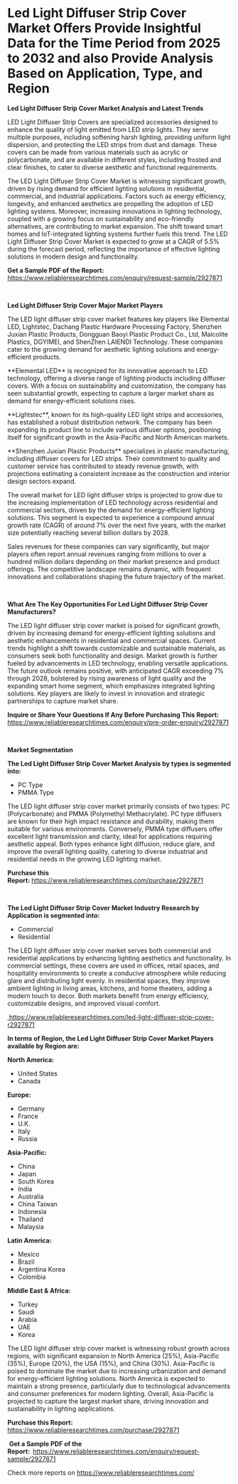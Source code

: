 <p><h1>Led Light Diffuser Strip Cover Market Offers Provide Insightful Data for the Time Period from 2025 to 2032 and also Provide Analysis Based on Application, Type, and Region</h1></p><p><strong>Led Light Diffuser Strip Cover Market Analysis and Latest Trends</strong></p>
<p><p>LED Light Diffuser Strip Covers are specialized accessories designed to enhance the quality of light emitted from LED strip lights. They serve multiple purposes, including softening harsh lighting, providing uniform light dispersion, and protecting the LED strips from dust and damage. These covers can be made from various materials such as acrylic or polycarbonate, and are available in different styles, including frosted and clear finishes, to cater to diverse aesthetic and functional requirements.</p><p>The LED Light Diffuser Strip Cover Market is witnessing significant growth, driven by rising demand for efficient lighting solutions in residential, commercial, and industrial applications. Factors such as energy efficiency, longevity, and enhanced aesthetics are propelling the adoption of LED lighting systems. Moreover, increasing innovations in lighting technology, coupled with a growing focus on sustainability and eco-friendly alternatives, are contributing to market expansion. The shift toward smart homes and IoT-integrated lighting systems further fuels this trend. The LED Light Diffuser Strip Cover Market is expected to grow at a CAGR of 5.5% during the forecast period, reflecting the importance of effective lighting solutions in modern design and functionality.</p></p>
<p><strong>Get a Sample PDF of the Report:&nbsp;</strong> <a href="https://www.reliableresearchtimes.com/enquiry/request-sample/2927871?utm_campaign=3281&utm_medium=2&utm_source=Github&utm_content=ia&utm_term=12032025&utm_id=led-light-diffuser-strip-cover">https://www.reliableresearchtimes.com/enquiry/request-sample/2927871</a></p>
<p>&nbsp;</p>
<p><strong>Led Light Diffuser Strip Cover Major Market Players</strong></p>
<p><p>The LED light diffuser strip cover market features key players like Elemental LED, Lightstec, Dachang Plastic Hardware Processing Factory, Shenzhen Juxian Plastic Products, Dongguan Baoyi Plastic Product Co., Ltd, Malcolite Plastics, DGYIMEI, and ShenZhen LAIENDI Technology. These companies cater to the growing demand for aesthetic lighting solutions and energy-efficient products.</p><p>**Elemental LED** is recognized for its innovative approach to LED technology, offering a diverse range of lighting products including diffuser covers. With a focus on sustainability and customization, the company has seen substantial growth, expecting to capture a larger market share as demand for energy-efficient solutions rises.</p><p>**Lightstec**, known for its high-quality LED light strips and accessories, has established a robust distribution network. The company has been expanding its product line to include various diffuser options, positioning itself for significant growth in the Asia-Pacific and North American markets.</p><p>**Shenzhen Juxian Plastic Products** specializes in plastic manufacturing, including diffuser covers for LED strips. Their commitment to quality and customer service has contributed to steady revenue growth, with projections estimating a consistent increase as the construction and interior design sectors expand.</p><p>The overall market for LED light diffuser strips is projected to grow due to the increasing implementation of LED technology across residential and commercial sectors, driven by the demand for energy-efficient lighting solutions. This segment is expected to experience a compound annual growth rate (CAGR) of around 7% over the next five years, with the market size potentially reaching several billion dollars by 2028.</p><p>Sales revenues for these companies can vary significantly, but major players often report annual revenues ranging from millions to over a hundred million dollars depending on their market presence and product offerings. The competitive landscape remains dynamic, with frequent innovations and collaborations shaping the future trajectory of the market.</p></p>
<p>&nbsp;</p>
<p><strong>What Are The Key Opportunities For Led Light Diffuser Strip Cover Manufacturers?</strong></p>
<p><p>The LED light diffuser strip cover market is poised for significant growth, driven by increasing demand for energy-efficient lighting solutions and aesthetic enhancements in residential and commercial spaces. Current trends highlight a shift towards customizable and sustainable materials, as consumers seek both functionality and design. Market growth is further fueled by advancements in LED technology, enabling versatile applications. The future outlook remains positive, with anticipated CAGR exceeding 7% through 2028, bolstered by rising awareness of light quality and the expanding smart home segment, which emphasizes integrated lighting solutions. Key players are likely to invest in innovation and strategic partnerships to capture market share.</p></p>
<p><strong>Inquire or Share Your Questions If Any Before Purchasing This Report:</strong> <a href="https://www.reliableresearchtimes.com/enquiry/pre-order-enquiry/2927871?utm_campaign=3281&utm_medium=2&utm_source=Github&utm_content=ia&utm_term=12032025&utm_id=led-light-diffuser-strip-cover">https://www.reliableresearchtimes.com/enquiry/pre-order-enquiry/2927871</a></p>
<p>&nbsp;</p>
<p><strong>Market Segmentation</strong></p>
<p><strong>The Led Light Diffuser Strip Cover Market Analysis by types is segmented into:</strong></p>
<p><ul><li>PC Type</li><li>PMMA Type</li></ul></p>
<p><p>The LED light diffuser strip cover market primarily consists of two types: PC (Polycarbonate) and PMMA (Polymethyl Methacrylate). PC type diffusers are known for their high impact resistance and durability, making them suitable for various environments. Conversely, PMMA type diffusers offer excellent light transmission and clarity, ideal for applications requiring aesthetic appeal. Both types enhance light diffusion, reduce glare, and improve the overall lighting quality, catering to diverse industrial and residential needs in the growing LED lighting market.</p></p>
<p><strong>Purchase this Report:&nbsp;</strong><a href="https://www.reliableresearchtimes.com/purchase/2927871?utm_campaign=3281&utm_medium=2&utm_source=Github&utm_content=ia&utm_term=12032025&utm_id=led-light-diffuser-strip-cover">https://www.reliableresearchtimes.com/purchase/2927871</a></p>
<p>&nbsp;</p>
<p><strong>The Led Light Diffuser Strip Cover Market Industry Research by Application is segmented into:</strong></p>
<p><ul><li>Commercial</li><li>Residential</li></ul></p>
<p><p>The LED light diffuser strip cover market serves both commercial and residential applications by enhancing lighting aesthetics and functionality. In commercial settings, these covers are used in offices, retail spaces, and hospitality environments to create a conducive atmosphere while reducing glare and distributing light evenly. In residential spaces, they improve ambient lighting in living areas, kitchens, and home theaters, adding a modern touch to decor. Both markets benefit from energy efficiency, customizable designs, and improved visual comfort.</p></p>
<p><a href="https://www.reliableresearchtimes.com/led-light-diffuser-strip-cover-r2927871?utm_campaign=3281&utm_medium=2&utm_source=Github&utm_content=ia&utm_term=12032025&utm_id=led-light-diffuser-strip-cover">&nbsp;https://www.reliableresearchtimes.com/led-light-diffuser-strip-cover-r2927871</a></p>
<p><strong>In terms of Region, the Led Light Diffuser Strip Cover Market Players available by Region are:</strong></p>
<p>
    <p> <strong> North America: </strong>
        <ul>
            <li>United States</li>
            <li>Canada</li>
        </ul>
        </p> 
    <p> <strong> Europe: </strong>
        <ul>
            <li>Germany</li>
            <li>France</li>
            <li>U.K.</li>
            <li>Italy</li>
            <li>Russia</li>
        </ul>
        </p> 
    <p> <strong> Asia-Pacific: </strong>
        <ul>
            <li>China</li>
            <li>Japan</li>
            <li>South Korea</li>
            <li>India</li>
            <li>Australia</li>
            <li>China Taiwan</li>
            <li>Indonesia</li>
            <li>Thailand</li>
            <li>Malaysia</li>
        </ul>
        </p> 
    <p> <strong> Latin America: </strong>
        <ul>
            <li>Mexico</li>
            <li>Brazil</li>
            <li>Argentina Korea</li>
            <li>Colombia</li>
        </ul>
        </p> 
    <p> <strong> Middle East & Africa: </strong>
        <ul>
            <li>Turkey</li>
            <li>Saudi</li>
            <li>Arabia</li>
            <li>UAE</li>
            <li>Korea</li>
        </ul>
    </p>
    </p>
<p><p>The LED light diffuser strip cover market is witnessing robust growth across regions, with significant expansion in North America (25%), Asia-Pacific (35%), Europe (20%), the USA (15%), and China (30%). Asia-Pacific is poised to dominate the market due to increasing urbanization and demand for energy-efficient lighting solutions. North America is expected to maintain a strong presence, particularly due to technological advancements and consumer preferences for modern lighting. Overall, Asia-Pacific is projected to capture the largest market share, driving innovation and sustainability in lighting applications.</p></p>
<p><strong>Purchase this Report: </strong><a href="https://www.reliableresearchtimes.com/purchase/2927871?utm_campaign=3281&utm_medium=2&utm_source=Github&utm_content=ia&utm_term=12032025&utm_id=led-light-diffuser-strip-cover">https://www.reliableresearchtimes.com/purchase/2927871</a></p>
<p>&nbsp;<strong>Get a Sample PDF of the Report:&nbsp;&nbsp;</strong><a href="https://www.reliableresearchtimes.com/enquiry/request-sample/2927871?utm_campaign=3281&utm_medium=2&utm_source=Github&utm_content=ia&utm_term=12032025&utm_id=led-light-diffuser-strip-cover">https://www.reliableresearchtimes.com/enquiry/request-sample/2927871</a></p>
<p><strong></strong></p>
<p>Check more reports on <a href="https://www.reliableresearchtimes.com/?utm_campaign=3281&utm_medium=2&utm_source=Github&utm_content=ia&utm_term=12032025&utm_id=led-light-diffuser-strip-cover">https://www.reliableresearchtimes.com/</a></p>